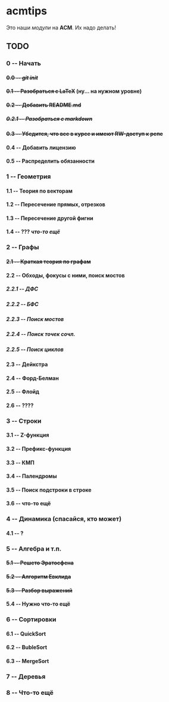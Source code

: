 acmtips
=========

Это наши *модули* на **ACM**. Их надо делать! 

TODO
----
### 0 -- Начать
#### ~~0.0 -- ***git init***~~
#### ~~0.1 -- Разобраться с LaTeX~~ (ну... на нужном уровне)
#### ~~0.2 -- Добавить README.md~~
##### ~~0.2.1 -- Разобраться с markdown~~
#### ~~0.3 -- Убедится, что все в курсе и имеют RW-доступ к репе~~
#### 0.4 -- Добавить лицензию
#### 0.5 -- Распределить обязанности

### 1 -- Геометрия
#### 1.1 -- Теория по векторам
#### 1.2 -- Пересечение прямых, отрезков
#### 1.3 -- Пересечение другой фигни
#### 1.4 -- ??? *что-то ещё*

### 2 -- Графы
#### ~~2.1 -- Краткая теория по графам~~
#### 2.2 -- Обходы, фокусы с ними, поиск мостов
##### 2.2.1 -- ДФС
##### 2.2.2 -- БФС
##### 2.2.3 -- Поиск мостов
##### 2.2.4 -- Поиск точек сочл.
##### 2.2.5 -- Поиск циклов 
#### 2.3 -- Дейкстра
#### 2.4 -- Форд-Белман
#### 2.5 -- Флойд
#### 2.6 -- ????

### 3 -- Строки
#### 3.1 -- Z-функция
#### 3.2 -- Префикс-функция
#### 3.3 -- КМП
#### 3.4 -- Палендромы
#### 3.5 -- Поиск подстроки в строке
#### 3.6 -- что-то ещё

### 4 -- Динамика (спасайся, кто может)
#### 4.1 -- ?

### 5 -- Алгебра и т.п.
#### ~~5.1 -- Решето Эратосфена~~
#### ~~5.2 -- Алгоритм Евклида~~
#### ~~5.3 -- Разбор выражений~~
#### 5.4 -- Нужно что-то ещё
### 6 -- Сортировки
#### 6.1 -- QuickSort
#### 6.2 -- BubleSort 
#### 6.3 -- MergeSort
### 7 -- Деревья

### 8 -- Что-то ещё

